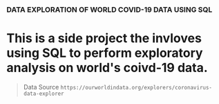 ### DATA EXPLORATION OF WORLD COVID-19 DATA USING SQL

# This is a side project the invloves using SQL to perform exploratory analysis on world's coivd-19 data.

> Data Source 
```https://ourworldindata.org/explorers/coronavirus-data-explorer```
